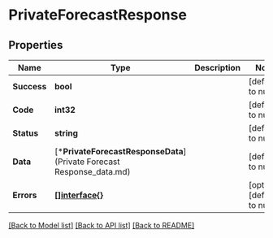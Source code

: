 # PrivateForecastResponse

## Properties
Name | Type | Description | Notes
------------ | ------------- | ------------- | -------------
**Success** | **bool** |  | [default to null]
**Code** | **int32** |  | [default to null]
**Status** | **string** |  | [default to null]
**Data** | [***PrivateForecastResponseData**](Private Forecast Response_data.md) |  | [default to null]
**Errors** | [**[]interface{}**](interface{}.md) |  | [optional] [default to null]

[[Back to Model list]](../README.md#documentation-for-models) [[Back to API list]](../README.md#documentation-for-api-endpoints) [[Back to README]](../README.md)


